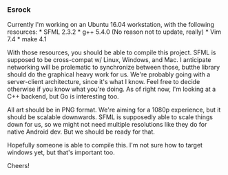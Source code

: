 
### Esrock

Currently I'm working on an Ubuntu 16.04 workstation, with the following resources:
	* SFML 2.3.2
	* g++ 5.4.0 (No reason not to update, really)
	* Vim 7.4
	* make 4.1

With those resources, you should be able to compile this project.
SFML is supposed to be cross-compat w/ Linux, Windows, and Mac. I anticipate networking will be prolematic to synchronize between those, butthe library should do the graphical heavy work for us.
We're probably going with a server-client architecture, since it's what I know. Feel free to decide otherwise if you know what you're doing. As of right now, I'm looking at a C++ backend, but Go is interesting too.

All art should be in PNG format. We're aiming for a 1080p experience, but it should be scalable downwards.
SFML is supposedly able to scale things down for us, so we might not need multiple resolutions like they do for native Android dev. But we should be ready for that.

Hopefully someone is able to compile this. I'm not sure how to target windows yet, but that's important too.

Cheers!
